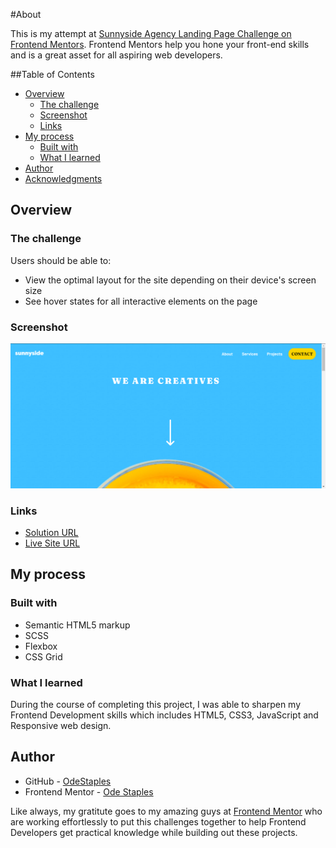 #About

This is my attempt at [Sunnyside Agency Landing Page Challenge on Frontend Mentors](https://www.frontendmentor.io/challenges/sunnyside-agency-landing-page-7yVs3B6ef). Frontend Mentors help you hone your front-end skills and is a great asset for all aspiring web developers.

##Table of Contents

- [Overview](#overview)
  - [The challenge](#the-challenge)
  - [Screenshot](#screenshot)
  - [Links](#links)
- [My process](#my-process)
  - [Built with](#built-with)
  - [What I learned](#what-i-learned)
- [Author](#author)
- [Acknowledgments](#acknowledgments)

## Overview

### The challenge

Users should be able to:

- View the optimal layout for the site depending on their device's screen size
- See hover states for all interactive elements on the page

### Screenshot

![](./Screenshot.png)

### Links

- [Solution URL](https://github.com/OdeStaples/Sunnyside)
- [Live Site URL](https://odestaples.github.io/Sunnyside/)

## My process

### Built with

- Semantic HTML5 markup
- SCSS
- Flexbox
- CSS Grid

### What I learned

During the course of completing this project, I was able to sharpen my Frontend Development skills which includes HTML5, CSS3, JavaScript and Responsive web design.

## Author

- GitHub - [OdeStaples](https://github.com/OdeStaples)
- Frontend Mentor - [Ode Staples](https://www.frontendmentor.io/profile/OdeStaples)

Like always, my gratitute goes to my amazing guys at [Frontend Mentor](https://www.frontendmentor.io) who are working effortlessly to put this challenges together to help Frontend Developers get practical knowledge while building out these projects.




